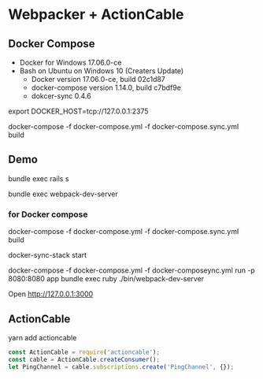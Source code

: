 Webpacker + ActionCable
==

## Docker Compose

- Docker for Windows 17.06.0-ce
- Bash on Ubuntu on Windows 10 (Creaters Update)
  - Docker version 17.06.0-ce, build 02c1d87
  - docker-compose version 1.14.0, build c7bdf9e
  - dokcer-sync 0.4.6

export DOCKER_HOST=tcp://127.0.0.1:2375

docker-compose -f docker-compose.yml -f docker-compose.sync.yml build

## Demo

bundle exec rails s

bundle exec webpack-dev-server

### for Docker compose

docker-compose -f docker-compose.yml -f docker-compose.sync.yml build

docker-sync-stack start

docker-compose -f docker-compose.yml -f docker-composeync.yml run -p 8080:8080 app bundle exec ruby ./bin/webpack-dev-server

Open http://127.0.0.1:3000


## ActionCable

yarn add actioncable

```js
const ActionCable = require('actioncable');
const cable = ActionCable.createConsumer();
let PingChannel = cable.subscriptions.create('PingChannel', {});
```
